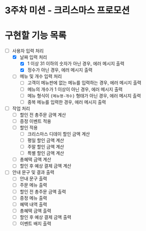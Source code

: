 # 3주차 미션 - 크리스마스 프로모션

# 구현할 기능 목록

- [ ] 사용자 입력 처리
  - [x] 날짜 입력 처리
    - [x] 1 이상 31 이하의 숫자가 아닌 경우, 에러 메시지 출력
    - [x] 정수가 아닌 경우, 에러 메시지 출력
  - [ ] 메뉴 및 개수 입력 처리
    - [ ] 고객이 메뉴판에 없는 메뉴를 입력하는 경우, 에러 메시지 출력
    - [ ] 메뉴의 개수가 1 이상이 아닌 경우, 에러 메시지 출력
    - [ ] 메뉴 형식이 `{메뉴명-개수}` 형태가 아닌 경우, 에러 메시지 출력
    - [ ] 중복 메뉴를 입력한 경우, 에러 메시지 출력
- [ ] 작업 처리
  - [ ] 할인 전 총주문 금액 계산
  - [ ] 증정 이벤트 적용
  - [ ] 할인 적용
    - [ ] 크리스마스 디데이 할인 금액 계산
    - [ ] 평일 할인 금액 계산
    - [ ] 주말 할인 금액 계산
    - [ ] 특별 할인 금액 계산
  - [ ] 총혜택 금액 계산
  - [ ] 할인 후 예상 결제 금액 계산
- [ ] 안내 문구 및 결과 출력
  - [ ] 안내 문구 출력
  - [ ] 주문 메뉴 출력
  - [ ] 할인 전 총주문 금액 출력
  - [ ] 증정 메뉴 출력
  - [ ] 혜택 내역 출력
  - [ ] 총혜택 금액 출력
  - [ ] 할인 후 예상 결제 금액 출력
  - [ ] 이벤트 배지 출력
